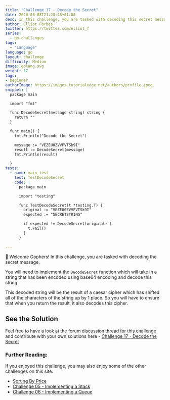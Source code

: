 ```yaml
---
title: "Challenge 17 - Decode the Secret"
date: 2020-06-08T21:23:28+01:00
desc: In this challenge, you are tasked with decoding this secret message and returning the unencoded string in Go!
author: Elliot Forbes
twitter: https://twitter.com/elliot_f
series:
  - go-challenges
tags:
  - "Language"
language: go
layout: challenge
difficulty: Medium
image: golang.svg
weight: 17
tags:
- beginner
authorImage: https://images.tutorialedge.net/authors/profile.jpeg
snippet: |
  package main

  import "fmt"

  func DecodeSecret(message string) string {
    return ""
  }

  func main() {
    fmt.Println("Decode the Secret")

    message := "VEZEU0ZVVFVTSk9I"
    result := DecodeSecret(message)
    fmt.Println(result)

  }
tests:
  - name: main_test
    test: TestDecodeSecret
    code: |
      package main

      import "testing"

      func TestDecodeSecret(t *testing.T) {
        original := "VEZEU0ZVVFVTSk9I"
        expected := "SECRETSTRING"

        if expected != DecodeSecret(original) {
          t.Fail()
        }
      }

---
```


👋 Welcome Gophers! In this challenge, you are tasked with decoding the secret message.

You will need to implement the `DecodeSecret` function which will take in a string that has been encoded using base64 encoding and decode this string. 

This decoded string will be the result of a caesar cipher which has shifted all of the characters of the string up by 1 place. So you will have to ensure that when you return the result, it also decodes this cipher.

## See the Solution

Feel free to have a look at the forum discussion thread for this challenge and contribute with your own solutions here - [Challenge 17 - Decode the Secret](https://discuss.tutorialedge.net/t/challenge-17-decode-the-secret/39) 

### Further Reading:

If you enjoyed this challenge, you may also enjoy some of the other challenges on this site:

* [Sorting By Price](/challenges/go/sort-by-price/)
* [Challenge 05 - Implementing a Stack](/challenges/go/implementing-a-stack/)
* [Challenge 06 - Implementing a Queue](/challenges/go/implementing-a-queue/)